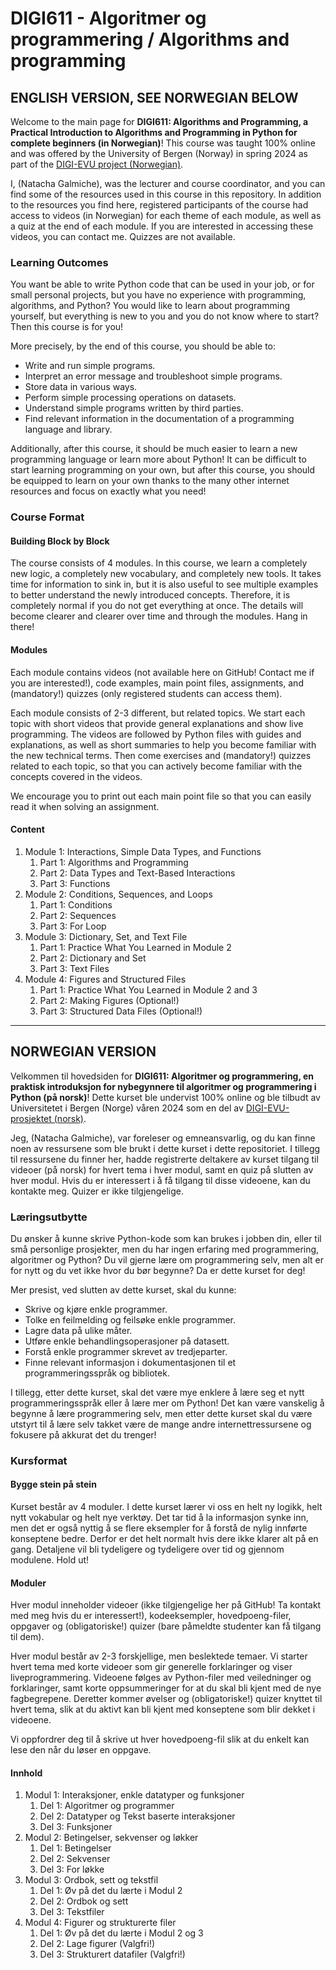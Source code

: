 # DIGI611 - Algoritmer og programmering / Algorithms and programming

## ENGLISH VERSION, SEE NORWEGIAN BELOW

Welcome to the main page for **DIGI611: Algorithms and Programming, a Practical Introduction to Algorithms and Programming in Python for complete beginners (in Norwegian)**! This course was taught 100% online and was offered by the University of Bergen (Norway) in spring 2024 as part of the [DIGI-EVU project (Norwegian)](https://www.uib.no/utdanning/evu/165984/digital-kompetanse-arbeidslivet#digi611-nbsp-algoritmer-og-programmering).

I, (Natacha Galmiche), was the lecturer and course coordinator, and you can find some of the resources used in this course in this repository. In addition to the resources you find here, registered participants of the course had access to videos (in Norwegian) for each theme of each module, as well as a quiz at the end of each module. If you are interested in accessing these videos, you can contact me. Quizzes are not available.

### Learning Outcomes

You want be able to write Python code that can be used in your job, or for small personal projects, but you have no experience with programming, algorithms, and Python? You would like to learn about programming yourself, but everything is new to you and you do not know where to start? Then this course is for you!

More precisely, by the end of this course, you should be able to:

- Write and run simple programs.
- Interpret an error message and troubleshoot simple programs.
- Store data in various ways.
- Perform simple processing operations on datasets.
- Understand simple programs written by third parties.
- Find relevant information in the documentation of a programming language and library.

Additionally, after this course, it should be much easier to learn a new programming language or learn more about Python! It can be difficult to start learning programming on your own, but after this course, you should be equipped to learn on your own thanks to the many other internet resources and focus on exactly what you need!

### Course Format

#### Building Block by Block

The course consists of 4 modules. In this course, we learn a completely new logic, a completely new vocabulary, and completely new tools. It takes time for information to sink in, but it is also useful to see multiple examples to better understand the newly introduced concepts. Therefore, it is completely normal if you do not get everything at once. The details will become clearer and clearer over time and through the modules. Hang in there!

#### Modules

Each module contains videos (not available here on GitHub! Contact me if you are interested!), code examples, main point files, assignments, and (mandatory!) quizzes (only registered students can access them).

Each module consists of 2-3 different, but related topics. We start each topic with short videos that provide general explanations and show live programming. The videos are followed by Python files with guides and explanations, as well as short summaries to help you become familiar with the new technical terms. Then come exercises and (mandatory!) quizzes related to each topic, so that you can actively become familiar with the concepts covered in the videos.

We encourage you to print out each main point file so that you can easily read it when solving an assignment.

#### Content

1. Module 1: Interactions, Simple Data Types, and Functions
   1. Part 1: Algorithms and Programming
   2. Part 2: Data Types and Text-Based Interactions
   3. Part 3: Functions
2. Module 2: Conditions, Sequences, and Loops
   1. Part 1: Conditions
   2. Part 2: Sequences
   3. Part 3: For Loop
3. Module 3: Dictionary, Set, and Text File
   1. Part 1: Practice What You Learned in Module 2
   2. Part 2: Dictionary and Set
   3. Part 3: Text Files
4. Module 4: Figures and Structured Files
   1. Part 1: Practice What You Learned in Module 2 and 3
   2. Part 2: Making Figures (Optional!)
   3. Part 3: Structured Data Files (Optional!)

________________________

## NORWEGIAN VERSION

Velkommen til hovedsiden for **DIGI611: Algoritmer og programmering, en praktisk introduksjon for nybegynnere til algoritmer og programmering i Python (på norsk)**! Dette kurset ble undervist 100% online og ble tilbudt av Universitetet i Bergen (Norge) våren 2024 som en del av [DIGI-EVU-prosjektet (norsk)](https://www.uib.no/utdanning/evu/165984/digital-kompetanse-arbeidslivet#digi611-nbsp-algoritmer-og-programmering).

Jeg, (Natacha Galmiche), var foreleser og emneansvarlig, og du kan finne noen av ressursene som ble brukt i dette kurset i dette repositoriet. I tillegg til ressursene du finner her, hadde registrerte deltakere av kurset tilgang til videoer (på norsk) for hvert tema i hver modul, samt en quiz på slutten av hver modul. Hvis du er interessert i å få tilgang til disse videoene, kan du kontakte meg. Quizer er ikke tilgjengelige.

### Læringsutbytte

Du ønsker å kunne skrive Python-kode som kan brukes i jobben din, eller til små personlige prosjekter, men du har ingen erfaring med programmering, algoritmer og Python? Du vil gjerne lære om programmering selv, men alt er for nytt og du vet ikke hvor du bør begynne? Da er dette kurset for deg!

Mer presist, ved slutten av dette kurset, skal du kunne:

- Skrive og kjøre enkle programmer.
- Tolke en feilmelding og feilsøke enkle programmer.
- Lagre data på ulike måter.
- Utføre enkle behandlingsoperasjoner på datasett.
- Forstå enkle programmer skrevet av tredjeparter.
- Finne relevant informasjon i dokumentasjonen til et programmeringsspråk og bibliotek.

I tillegg, etter dette kurset, skal det være mye enklere å lære seg et nytt programmeringsspråk eller å lære mer om Python! Det kan være vanskelig å begynne å lære programmering selv, men etter dette kurset skal du være utstyrt til å lære selv takket være de mange andre internettressursene og fokusere på akkurat det du trenger!

### Kursformat

#### Bygge stein på stein  

Kurset består av 4 moduler. I dette kurset lærer vi oss en helt ny logikk, helt nytt vokabular og helt nye verktøy. Det tar tid å la informasjon synke inn, men det er også nyttig å se flere eksempler for å forstå de nylig innførte konseptene bedre. Derfor er det helt normalt hvis dere ikke klarer alt på en gang. Detaljene vil bli tydeligere og tydeligere over tid og gjennom modulene. Hold ut! 

#### Moduler

Hver modul inneholder videoer (ikke tilgjengelige her på GitHub! Ta kontakt med meg hvis du er interessert!), kodeeksempler, hovedpoeng-filer, oppgaver og (obligatoriske!) quizer (bare påmeldte studenter kan få tilgang til dem).

Hver modul består av 2-3 forskjellige, men beslektede temaer. Vi starter hvert tema med korte videoer som gir generelle forklaringer og viser liveprogrammering. Videoene følges av Python-filer med veiledninger og forklaringer, samt korte oppsummeringer for at du skal bli kjent med de nye fagbegrepene. Deretter kommer øvelser og (obligatoriske!) quizer knyttet til hvert tema, slik at du aktivt kan bli kjent med konseptene som blir dekket i videoene.

Vi oppfordrer deg til å skrive ut hver hovedpoeng-fil slik at du enkelt kan lese den når du løser en oppgave.

#### Innhold

1. Modul 1: Interaksjoner, enkle datatyper og funksjoner
   1. Del 1: Algoritmer og programmer
   2. Del 2: Datatyper og Tekst baserte interaksjoner
   3. Del 3: Funksjoner
2. Modul 2: Betingelser, sekvenser og løkker
   1. Del 1: Betingelser
   2. Del 2: Sekvenser
   3. Del 3: For løkke
3. Modul 3: Ordbok, sett og tekstfil
   1. Del 1: Øv på det du lærte i Modul 2
   2. Del 2: Ordbok og sett
   3. Del 3: Tekstfiler
4. Modul 4: Figurer og strukturerte filer
   1. Del 1: Øv på det du lærte i Modul 2 og 3
   2. Del 2: Lage figurer (Valgfri!)
   3. Del 3: Strukturert datafiler (Valgfri!)